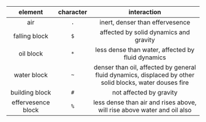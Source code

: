 | element | character | interaction |
| :---: | :---: | :---: |
| air | `.` | inert, denser than effervesence |
| falling block | `$` | affected by solid dynamics and gravity |
| oil block | `*` | less dense than water, affected by fluid dynamics |
| water block | `~` | denser than oil, affected by general fluid dynamics, displaced by other solid blocks, water douses fire |
| building block | `#` | not affected by gravity |
| effervesence block | `%` |  less dense than air and rises above, will rise above water and oil also |
